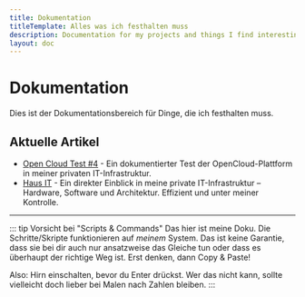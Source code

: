 ```yaml
---
title: Dokumentation
titleTemplate: Alles was ich festhalten muss
description: Documentation for my projects and things I find interesting
layout: doc
---
```


# Dokumentation
Dies ist der Dokumentationsbereich für Dinge, die ich festhalten muss.

## Aktuelle Artikel

- [Open Cloud Test #4](./Open_Cloud_Test_4.md) - Ein dokumentierter Test der OpenCloud-Plattform in meiner privaten IT-Infrastruktur.
- [Haus IT](./Haus_IT.md) - Ein direkter Einblick in meine private IT-Infrastruktur – Hardware, Software und Architektur. Effizient und unter meiner Kontrolle.

<!-- Hier werde ich Anleitungen, Tutorials und andere nützliche Informationen zu meinen Themen, die mich interessieren, bereitstellen. -->

---

::: tip Vorsicht bei "Scripts & Commands"
Das hier ist meine Doku. Die Schritte/Skripte funktionieren auf *meinem* System. Das ist keine Garantie, dass sie bei dir auch nur ansatzweise das Gleiche tun oder dass es überhaupt der richtige Weg ist. Erst denken, dann Copy & Paste!

Also: Hirn einschalten, bevor du Enter drückst. Wer das nicht kann, sollte vielleicht doch lieber bei Malen nach Zahlen bleiben.
:::
